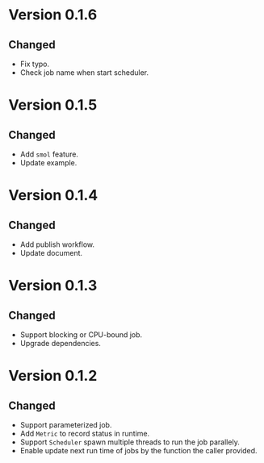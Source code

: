 # Version 0.1.6

## Changed
- Fix typo.
- Check job name when start scheduler.

# Version 0.1.5

## Changed
- Add `smol` feature.
- Update example.

# Version 0.1.4

## Changed
- Add publish workflow.
- Update document.

# Version 0.1.3

## Changed
- Support blocking or CPU-bound job.
- Upgrade dependencies.

# Version 0.1.2 

## Changed
- Support parameterized job.
- Add `Metric` to record status in runtime.
- Support `Scheduler` spawn multiple threads to run the job parallely.
- Enable update next run time of jobs by the function the caller provided.
